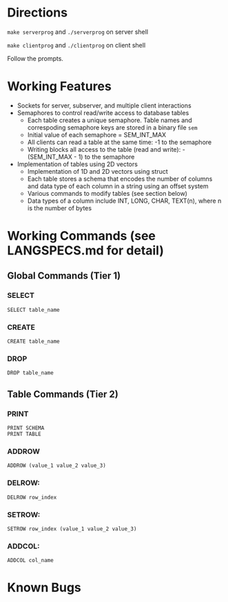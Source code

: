 # Directions

`make serverprog` and `./serverprog` on server shell

`make clientprog` and `./clientprog` on client shell
 
Follow the prompts. 

# Working Features

- Sockets for server, subserver, and multiple client interactions 
- Semaphores to control read/write access to database tables
  - Each table creates a unique semaphore. Table names and correspoding semaphore keys are stored in a binary file `sem`
  - Initial value of each semaphore = SEM_INT_MAX
  - All clients can read a table at the same time: -1 to the semaphore
  - Writing blocks all access to the table (read and write): -(SEM_INT_MAX - 1) to the semaphore
- Implementation of tables using 2D vectors
  - Implementation of 1D and 2D vectors using struct
  - Each table stores a schema that encodes the number of columns and data type of each column in a string using an offset system
  - Various commands to modify tables (see section below)
  - Data types of a column include INT, LONG, CHAR, TEXT(n), where n is the number of bytes

# Working Commands (see LANGSPECS.md for detail)

## Global Commands (Tier 1)

### SELECT

```
SELECT table_name
```

### CREATE

```
CREATE table_name
```

### DROP

```
DROP table_name
```

## Table Commands (Tier 2)

### PRINT
```
PRINT SCHEMA
PRINT TABLE
```

### ADDROW

```
ADDROW (value_1 value_2 value_3)
```

### DELROW:

```
DELROW row_index
```

### SETROW: 
```
SETROW row_index (value_1 value_2 value_3)
```

### ADDCOL:
```
ADDCOL col_name
```




# Known Bugs
